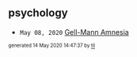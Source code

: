 ## psychology


* <code>May 08, 2020</code> [Gell-Mann Amnesia](2020-05-08T09-08-00-gell-mann-amnesia.md)

<sup><sub>generated 14 May 2020 14:47:37 by <a href='https://github.com/senorprogrammer/til'>til</a></sub></sup>
